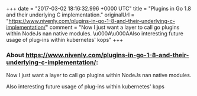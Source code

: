 +++
date = "2017-03-02 18:16:32.996 +0000 UTC"
title = "Plugins in Go 1.8 and their underlying C implementation."
originalUrl = "https://www.nivenly.com/plugins-in-go-1-8-and-their-underlying-c-implementation/"
comment = "Now I just want a layer to call go plugins within NodeJs nan native modules. \u000A\u000AAlso interesting future usage of plug-ins within kubernetes\' kops"
+++

### About https://www.nivenly.com/plugins-in-go-1-8-and-their-underlying-c-implementation/:

Now I just want a layer to call go plugins within NodeJs nan native modules. 

Also interesting future usage of plug-ins within kubernetes' kops
